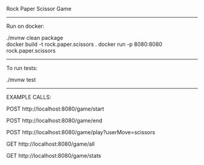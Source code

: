 Rock Paper Scissor Game

-----
Run on docker:

./mvnw clean package  
docker build -t rock.paper.scissors .
docker run -p 8080:8080 rock.paper.scissors

----
To run tests:

./mvnw test

----

EXAMPLE CALLS:

POST
http://localhost:8080/game/start

POST
http://localhost:8080/game/end

POST
http://localhost:8080/game/play?userMove=scissors

GET
http://localhost:8080/game/all

GET
http://localhost:8080/game/stats